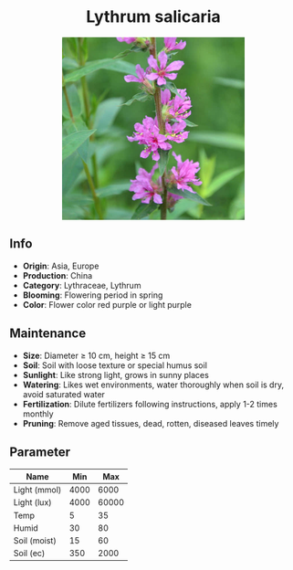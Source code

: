 <h1 align='center'>Lythrum salicaria</h1>
<p align="center">
    <img 
        align='center'
        width='320'
        src="../images/lythrum salicaria.png" 
        alt='Lythrum salicaria' />
</p>

## Info

 - **Origin**: Asia, Europe
 - **Production**: China
 - **Category**: Lythraceae, Lythrum
 - **Blooming**: Flowering period in spring
 - **Color**: Flower color red purple or light purple

## Maintenance

 - **Size**: Diameter ≥ 10 cm, height ≥ 15 cm
 - **Soil**: Soil with loose texture or special humus soil
 - **Sunlight**: Like strong light, grows in sunny places
 - **Watering**: Likes wet environments, water thoroughly when soil is dry, avoid saturated water
 - **Fertilization**: Dilute fertilizers following instructions, apply 1-2 times monthly
 - **Pruning**: Remove aged tissues, dead, rotten, diseased leaves timely

## Parameter

| Name         | Min  | Max   |
|--------------|------|-------|
| Light (mmol) | 4000 | 6000  |
| Light (lux)  | 4000 | 60000 |
| Temp         | 5    | 35    |
| Humid        | 30   | 80    |
| Soil (moist) | 15   | 60    |
| Soil (ec)    | 350  | 2000  |